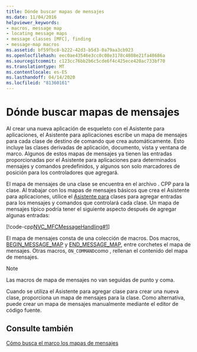 ```yaml
---
title: Dónde buscar mapas de mensajes
ms.date: 11/04/2016
helpviewer_keywords:
- macros, message map
- locating message maps
- message classes [MFC], finding
- message-map macros
ms.assetid: bf59fbc8-b222-42d3-b5d3-0a79aa3cb923
ms.openlocfilehash: eec0ae43546e3cc0c08e3178c4808e21fa48686a
ms.sourcegitcommit: c123cc76bb2b6c5cde6f4c425ece420ac733bf70
ms.translationtype: MT
ms.contentlocale: es-ES
ms.lasthandoff: 04/14/2020
ms.locfileid: "81360161"
---
```

# <a name="where-to-find-message-maps"></a>Dónde buscar mapas de mensajes

Al crear una nueva aplicación de esqueleto con el Asistente para aplicaciones, el Asistente para aplicaciones escribe un mapa de mensajes para cada clase de destino de comando que crea automáticamente. Esto incluye las clases derivadas de aplicación, documento, vista y ventana de marco. Algunos de estos mapas de mensajes ya tienen las entradas proporcionadas por el Asistente para aplicaciones para determinados mensajes y comandos predefinidos, y algunos son solo marcadores de posición para los controladores que agregará.

El mapa de mensajes de una clase se encuentra en el archivo . CPP para la clase. Al trabajar con los mapas de mensajes básicos que crea el Asistente para aplicaciones, utilice el [Asistente para](reference/mfc-class-wizard.md) clases para agregar entradas para los mensajes y comandos que controlará cada clase. Un mapa de mensajes típico podría tener el siguiente aspecto después de agregar algunas entradas:

[!code-cpp[NVC_MFCMessageHandling#1](../mfc/codesnippet/cpp/where-to-find-message-maps_1.cpp)]

El mapa de mensajes consta de una colección de macros. Dos macros, [BEGIN_MESSAGE_MAP](reference/message-map-macros-mfc.md#begin_message_map) y [END_MESSAGE_MAP](reference/message-map-macros-mfc.md#end_message_map), entre corchetes el mapa de mensajes. Otras macros, `ON_COMMAND`como , rellenan el contenido del mapa de mensajes.

> [!NOTE]
> Las macros de mapa de mensajes no van seguidas de punto y coma.

Cuando se utiliza el Asistente para agregar clase para crear una nueva clase, proporciona un mapa de mensajes para la clase. Como alternativa, puede crear un mapa de mensajes manualmente mediante el editor de código fuente.

## <a name="see-also"></a>Consulte también

[Cómo busca el marco los mapas de mensajes](../mfc/how-the-framework-searches-message-maps.md)
